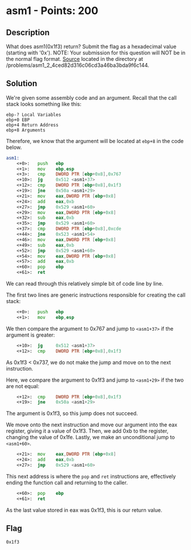 # asm1 - Points: 200

## Description

What does asm1(0x1f3) return? Submit the flag as a hexadecimal value (starting with '0x'). NOTE: Your submission for this question will NOT be in the normal flag format. [Source](./test.S) located in the directory at /problems/asm1_2_4ced82d316c06cd3a46ba3bda9f6c144.

## Solution

We're given some assembly code and an argument.
Recall that the call stack looks something like this:

```
ebp-? Local Variables
ebp+0 EBP
ebp+4 Return Address
ebp+8 Arguments
```

Therefore, we know that the argument will be located at ```ebp+8``` in the code below.

```asm
asm1:
	<+0>:	push   ebp
	<+1>:	mov    ebp,esp
	<+3>:	cmp    DWORD PTR [ebp+0x8],0x767
	<+10>:	jg     0x512 <asm1+37>
	<+12>:	cmp    DWORD PTR [ebp+0x8],0x1f3
	<+19>:	jne    0x50a <asm1+29>
	<+21>:	mov    eax,DWORD PTR [ebp+0x8]
	<+24>:	add    eax,0xb
	<+27>:	jmp    0x529 <asm1+60>
	<+29>:	mov    eax,DWORD PTR [ebp+0x8]
	<+32>:	sub    eax,0xb
	<+35>:	jmp    0x529 <asm1+60>
	<+37>:	cmp    DWORD PTR [ebp+0x8],0xcde
	<+44>:	jne    0x523 <asm1+54>
	<+46>:	mov    eax,DWORD PTR [ebp+0x8]
	<+49>:	sub    eax,0xb
	<+52>:	jmp    0x529 <asm1+60>
	<+54>:	mov    eax,DWORD PTR [ebp+0x8]
	<+57>:	add    eax,0xb
	<+60>:	pop    ebp
	<+61>:	ret
```

We can read through this relatively simple bit of code line by line.

The first two lines are generic instructions responsible for creating the call stack:

```asm
	<+0>:	push   ebp
	<+1>:	mov    ebp,esp
```

We then compare the argument to 0x767 and jump to ```<asm1+37>``` if the argument is greater:

```asm
	<+10>:	jg     0x512 <asm1+37>
	<+12>:	cmp    DWORD PTR [ebp+0x8],0x1f3
```

As 0x1f3 < 0x737, we do not make the jump and move on to the next instruction.

Here, we compare the argument to 0x1f3 and jump to ```<asm1+29>``` if the two are not equal:

```asm
	<+12>:	cmp    DWORD PTR [ebp+0x8],0x1f3
	<+19>:	jne    0x50a <asm1+29>
```

The argument is 0x1f3, so this jump does not succeed.

We move onto the next instruction and move our argument into the eax register, giving it a value of 0x1f3.
Then, we add 0xb to the register, changing the value of 0x1fe.
Lastly, we make an unconditional jump to ```<asm1+60>```.

```asm
	<+21>:	mov    eax,DWORD PTR [ebp+0x8]
	<+24>:	add    eax,0xb
	<+27>:	jmp    0x529 <asm1+60>
```

This next address is where the ```pop``` and ```ret``` instructions are, effectively ending the function call and returning to the caller.

```asm
	<+60>:	pop    ebp
	<+61>:	ret
```

As the last value stored in eax was 0x1f3, this is our return value.

## Flag

```0x1f3```

